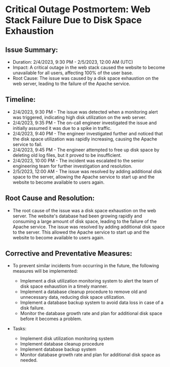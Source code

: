 # Critical Outage Postmortem: Web Stack Failure Due to Disk Space Exhaustion

## Issue Summary:

   * Duration: 2/4/2023, 9:30 PM - 2/5/2023, 12:00 AM (UTC)
   * Impact: A critical outage in the web stack caused the website to become unavailable for all users, affecting 100% of the user base.
   * Root Cause: The issue was caused by a disk space exhaustion on the web server, leading to the failure of the Apache service.

## Timeline:

   * 2/4/2023, 9:30 PM - The issue was detected when a monitoring alert was triggered, indicating high disk utilization on the web server.
   * 2/4/2023, 9:35 PM - The on-call engineer investigated the issue and initially assumed it was due to a spike in traffic.
   * 2/4/2023, 9:40 PM - The engineer investigated further and noticed that the disk space utilization was rapidly increasing, causing the Apache service to fail.
   * 2/4/2023, 9:45 PM - The engineer attempted to free up disk space by deleting old log files, but it proved to be insufficient.
   * 2/4/2023, 10:00 PM - The incident was escalated to the senior engineering team for further investigation and resolution.
   * 2/5/2023, 12:00 AM - The issue was resolved by adding additional disk space to the server, allowing the Apache service to start up and the website to become available to users again.

## Root Cause and Resolution:

   * The root cause of the issue was a disk space exhaustion on the web server. The website's database had been growing rapidly and consuming a large amount of disk space, leading to the failure of the Apache service. The issue was resolved by adding additional disk space to the server. This allowed the Apache service to start up and the website to become available to users again.

## Corrective and Preventative Measures:
   * To prevent similar incidents from occurring in the future, the following measures will be implemented:
     - Implement a disk utilization monitoring system to alert the team of disk space exhaustion in a timely manner.
     - Implement a database cleanup procedure to remove old and unnecessary data, reducing disk space utilization.
     - Implement a database backup system to avoid data loss in case of a disk failure.
     - Monitor the database growth rate and plan for additional disk space before it becomes a problem.

   * Tasks:
     - Implement disk utilization monitoring system
     - Implement database cleanup procedure
     - Implement database backup system
     - Monitor database growth rate and plan for additional disk space as needed.